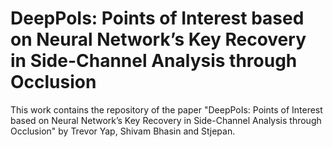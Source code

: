 # DeepPoIs: Points of Interest based on Neural Network’s Key Recovery in Side-Channel Analysis through Occlusion

This work contains the repository of the paper "DeepPoIs: Points of Interest based on Neural Network’s Key Recovery in Side-Channel Analysis through Occlusion" by Trevor Yap, Shivam Bhasin and Stjepan. 



